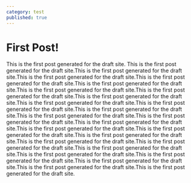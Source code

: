 ```yaml
---
category: test
published: true
---
```


# First Post!
This is the first post generated for the draft site.
This is the first post generated for the draft site.This is the first post generated for the draft site.This is the first post generated for the draft site.This is the first post generated for the draft site.This is the first post generated for the draft site.This is the first post generated for the draft site.This is the first post generated for the draft site.This is the first post generated for the draft site.This is the first post generated for the draft site.This is the first post generated for the draft site.This is the first post generated for the draft site.This is the first post generated for the draft site.This is the first post generated for the draft site.This is the first post generated for the draft site.This is the first post generated for the draft site.This is the first post generated for the draft site.This is the first post generated for the draft site.This is the first post generated for the draft site.This is the first post generated for the draft site.This is the first post generated for the draft site.This is the first post generated for the draft site.This is the first post generated for the draft site.This is the first post generated for the draft site.This is the first post generated for the draft site.This is the first post generated for the draft site.

